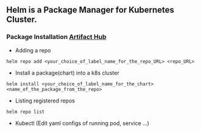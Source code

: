 ## Helm is a **Package Manager** for Kubernetes Cluster.

### Package Installation [Artifact Hub](https://artifacthub.io)

- Adding a repo

```helm repo add <your_choice_of_label_name_for_the_repo_URL> <repo_URL>```

- Install a package(chart) into a k8s cluster

```helm install <your_choice_of_label_name_for_the_chart> <name_of_the_package_from_the_repo>```

- Listing registered repos

```helm repo list```

- Kubectl (Edit yaml configs of running pod, service ...)

```kubectl edit <of_kind_you_want_to_edit> <according_name_you_want_to_edit>
